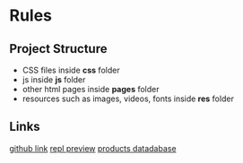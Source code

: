 # Rules
## Project Structure
+ CSS files inside **css** folder
+ js inside **js** folder 
+ other html pages inside **pages** folder
+ resources such as images, videos, fonts inside **res** folder


## Links
[github link](https://github.com/jyybril/lubotics)
[repl preview](https://lubotics.jyybril.repl.co/)
[products datadabase](https://docs.google.com/document/d/1VTG7uAt6v4KC8IbYnLFvQ4xbssSN4xmLW98gzKlnUqk/edit)




